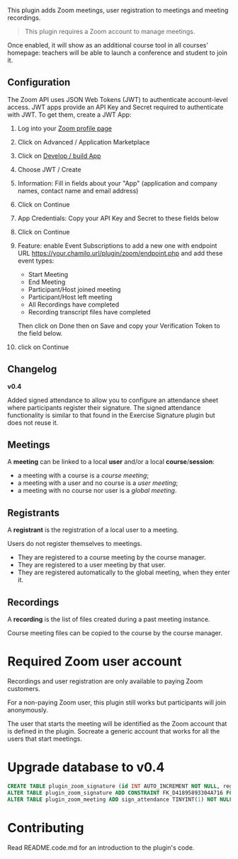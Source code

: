 This plugin adds Zoom meetings, user registration to meetings and meeting recordings.

> This plugin requires a Zoom account to manage meetings.

Once enabled, it will show as an additional course tool in all courses' homepage: teachers will be able to launch a
conference and student to join it.

## Configuration

The Zoom API uses JSON Web Tokens (JWT) to authenticate account-level access. JWT apps provide an API Key and Secret
required to authenticate with JWT. To get them, create a JWT App:

1. Log into your [Zoom profile page]()
2. Click on Advanced / Application Marketplace
3. Click on [Develop / build App](https://marketplace.zoom.us/develop/create)
4. Choose JWT / Create
5. Information: Fill in fields about your "App" (application and company names, contact name and email address)
6. Click on Continue
7. App Credentials: Copy your API Key and Secret to these fields below
8. Click on Continue
9. Feature: enable Event Subscriptions to add a new one with endpoint
   URL https://your.chamilo.url/plugin/zoom/endpoint.php and add these event types:

     - Start Meeting
     - End Meeting
     - Participant/Host joined meeting
     - Participant/Host left meeting
     - All Recordings have completed
     - Recording transcript files have completed
    
     Then click on Done then on Save and copy your Verification Token to the field below.
10. click on Continue

## Changelog

**v0.4**

Added signed attendance to allow you to configure an attendance sheet where participants register their signature. The
signed attendance functionality is similar to that found in the Exercise Signature plugin but does not reuse it.

## Meetings

A **meeting** can be linked to a local **user** and/or a local **course**/**session**:

  * a meeting with a course is a _course meeting_;
  * a meeting with a user and no course is a _user meeting_;
  * a meeting with no course nor user is a _global meeting_.

## Registrants

A **registrant** is the registration of a local user to a meeting.

Users do not register themselves to meetings.

* They are registered to a course meeting by the course manager.
* They are registered to a user meeting by that user.
* They are registered automatically to the global meeting, when they enter it.

## Recordings

A **recording** is the list of files created during a past meeting instance.

Course meeting files can be copied to the course by the course manager.

# Required Zoom user account

Recordings and user registration are only available to paying Zoom customers.

For a non-paying Zoom user, this plugin still works but participants will join anonymously.

The user that starts the meeting will be identified as the Zoom account that is defined in the plugin. Socreate a generic account that works for all the users that start meetings.

# Upgrade database to v0.4

```sql
CREATE TABLE plugin_zoom_signature (id INT AUTO_INCREMENT NOT NULL, registrant_id INT DEFAULT NULL, signature LONGTEXT NOT NULL, registered_at DATETIME NOT NULL, UNIQUE INDEX UNIQ_D41895893304A716 (registrant_id), PRIMARY KEY(id)) DEFAULT CHARACTER SET utf8 COLLATE `utf8_unicode_ci` ENGINE = InnoDB;
ALTER TABLE plugin_zoom_signature ADD CONSTRAINT FK_D41895893304A716 FOREIGN KEY (registrant_id) REFERENCES plugin_zoom_registrant (id);
ALTER TABLE plugin_zoom_meeting ADD sign_attendance TINYINT(1) NOT NULL, ADD reason_to_sign_attendance LONGTEXT DEFAULT NULL;
```

# Contributing

Read README.code.md for an introduction to the plugin's code.
